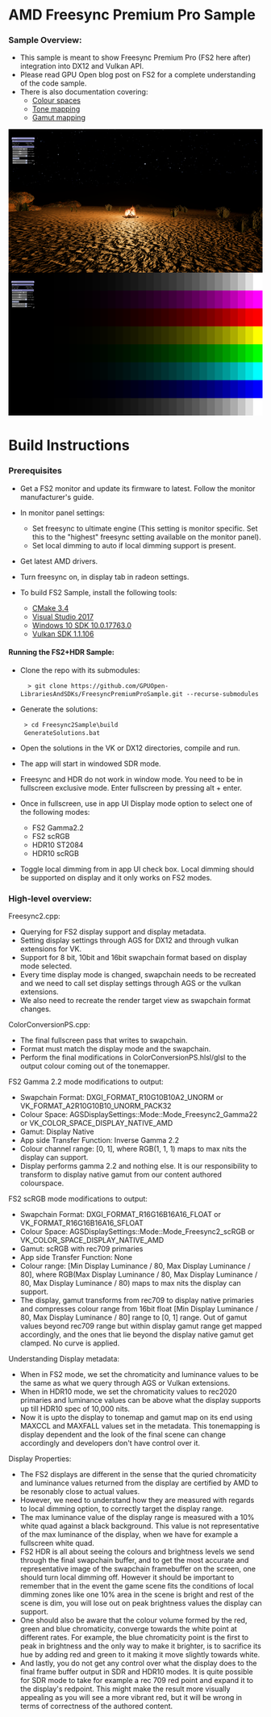 # AMD Freesync Premium Pro Sample

### Sample Overview:

- This sample is meant to show Freesync Premium Pro (FS2 here after) integration into DX12 and Vulkan API.
- Please read GPU Open blog post on FS2 for a complete understanding of the code sample.
- There is also documentation covering:
    - [Colour spaces](https://gpuopen.com/using-amd-freesync-2-hdr-color-spaces/)
    - [Tone mapping](https://gpuopen.com/using-amd-freesync-2-hdr-tone-mapping/)
    - [Gamut mapping](https://gpuopen.com/using-amd-freesync-2-hdr-gamut-mapping/)

![Screenshot](screenshot.png)

# Build Instructions

### Prerequisites

- Get a FS2 monitor and update its firmware to latest. Follow the monitor manufacturer's guide.
- In monitor panel settings:
    - Set freesync to ultimate engine (This setting is monitor specific. Set this to the "highest" freesync setting available on the monitor panel).
    - Set local dimming to auto if local dimming support is present.
- Get latest AMD drivers.
- Turn freesync on, in display tab in radeon settings.
- To build FS2 Sample, install the following tools:

    - [CMake 3.4](https://cmake.org/download/)
    - [Visual Studio 2017](https://visualstudio.microsoft.com/downloads/)
    - [Windows 10 SDK 10.0.17763.0](https://developer.microsoft.com/en-us/windows/downloads/windows-10-sdk)
    - [Vulkan SDK 1.1.106](https://www.lunarg.com/vulkan-sdk/)

#### Running the FS2+HDR Sample:

- Clone the repo with its submodules:

  ```
    > git clone https://github.com/GPUOpen-LibrariesAndSDKs/FreesyncPremiumProSample.git --recurse-submodules
  ```

- Generate the solutions:

   ```
    > cd Freesync2Sample\build
    GenerateSolutions.bat
   ```

- Open the solutions in the VK or DX12 directories, compile and run.
- The app will start in windowed SDR mode.
- Freesync and HDR do not work in window mode. You need to be in fullscreen exclusive mode. Enter fullscreen by pressing alt + enter.
- Once in fullscreen, use in app UI Display mode option to select one of the following modes:
    - FS2 Gamma2.2
    - FS2 scRGB
    - HDR10 ST2084
    - HDR10 scRGB
- Toggle local dimming from in app UI check box. Local dimming should be supported on display and it only works on FS2 modes.

### High-level overview:

Freesync2.cpp:
- Querying for FS2 display support and display metadata.
- Setting display settings through AGS for DX12 and through vulkan extensions for VK.
- Support for 8 bit, 10bit and 16bit swapchain format based on display mode selected.
- Every time display mode is changed, swapchain needs to be recreated and we need to call set display settings through AGS or the vulkan extensions.
- We also need to recreate the render target view as swapchain format changes.

ColorConversionPS.cpp:
- The final fullscreen pass that writes to swapchain.
- Format must match the display mode and the swapchain.
- Perform the final modifications in ColorConversionPS.hlsl/glsl to the output colour coming out of the tonemapper.

FS2 Gamma 2.2 mode modifications to output:
- Swapchain Format: DXGI_FORMAT_R10G10B10A2_UNORM or VK_FORMAT_A2R10G10B10_UNORM_PACK32
- Colour Space: AGSDisplaySettings::Mode::Mode_Freesync2_Gamma22 or VK_COLOR_SPACE_DISPLAY_NATIVE_AMD
- Gamut: Display Native
- App side Transfer Function: Inverse Gamma 2.2
- Colour channel range: [0, 1], where RGB(1, 1, 1) maps to max nits the display can support.
- Display performs gamma 2.2 and nothing else. It is our responsibility to transform to display native gamut from our content authored colourspace.

FS2 scRGB mode modifications to output:
- Swapchain Format: DXGI_FORMAT_R16G16B16A16_FLOAT or VK_FORMAT_R16G16B16A16_SFLOAT
- Colour Space: AGSDisplaySettings::Mode::Mode_Freesync2_scRGB or VK_COLOR_SPACE_DISPLAY_NATIVE_AMD
- Gamut: scRGB with rec709 primaries
- App side Transfer Function: None
- Colour range: [Min Display Luminance / 80, Max Display Luminance / 80], where RGB(Max Display Luminance / 80, Max Display Luminance / 80, Max Display Luminance / 80) maps to max nits the display can support.
- The display, gamut transforms from rec709 to display native primaries and compresses colour range from 16bit float [Min Display Luminance / 80, Max Display Luminance / 80] range to [0, 1] range. Out of gamut values beyond rec709 range but within display gamut range get mapped accordingly, and the ones that lie beyond the display native gamut get clamped. No curve is applied.

Understanding Display metadata:
- When in FS2 mode, we set the chromaticity and luminance values to be the same as what we query through AGS or Vulkan extensions.
- When in HDR10 mode, we set the chromaticity values to rec2020 primaries and luminance values can be above what the display supports up till HDR10 spec of 10,000 nits.
- Now it is upto the display to tonemap and gamut map on its end using MAXCCL and MAXFALL values set in the metadata. This tonemapping is display dependent and the look of the final scene can change accordingly and developers don't have control over it.

Display Properties:
- The FS2 displays are different in the sense that the quried chromaticity and luminance values returned from the display are certified by AMD to be resonably close to actual values.
- However, we need to understand how they are measured with regards to local dimming option, to correctly target the display range.
- The max luminance value of the display range is measured with a 10% white quad against a black background. This value is not representative of the max luminance of the display, when we have for example a fullscreen white quad.
- FS2 HDR is all about seeing the colours and brightness levels we send through the final swapchain buffer, and to get the most accurate and representative image of the swapchain framebuffer on the screen, one should turn local dimming off. However it should be important to remember that in the event the game scene fits the conditions of local dimming zones like one 10% area in the scene is bright and rest of the scene is dim, you will lose out on peak brightness values the display can support.
- One should also be aware that the colour volume formed by the red, green and blue chromaticity, converge towards the white point at different rates. For example, the blue chromaticity point is the first to peak in brightness and the only way to make it brighter, is to sacrifice its hue by adding red and green to it making it move slightly towards white.
- And lastly, you do not get any control over what the display does to the final frame buffer output in SDR and HDR10 modes. It is quite possible for SDR mode to take for example a rec 709 red point and expand it to the display's redpoint. This might make the result more visually appealing as you will see a more vibrant red, but it will be wrong in terms of correctness of the authored content.